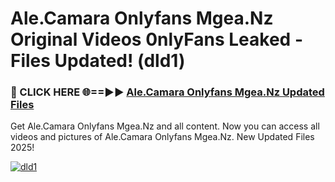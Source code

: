 # Ale.Camara Onlyfans Mgea.Nz Original Videos 0nlyFans Leaked - Files Updated! (dld1)

<h3>🔴 CLICK HERE 🌐==►► <a href="https://tinyurl.com/ehrbuxhb" rel="nofollow">Ale.Camara Onlyfans Mgea.Nz Updated Files</a></h3>

Get Ale.Camara Onlyfans Mgea.Nz and all content. Now you can access all videos and pictures of Ale.Camara Onlyfans Mgea.Nz. New Updated Files 2025!

[![dld1](https://i.imgur.com/lVYEuWS.gif)](https://tinyurl.com/ehrbuxhb)

